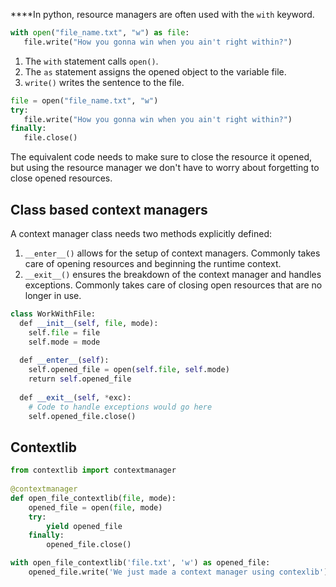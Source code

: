 ****In python, resource managers are often used with the `with` keyword.
```python
with open("file_name.txt", "w") as file:  
   file.write("How you gonna win when you ain't right within?")
```
1. The `with` statement calls `open()`.
2. The `as` statement assigns the opened object to the variable file.
3. `write()` writes the sentence to the file.
```python
file = open("file_name.txt", "w")  
try:  
   file.write("How you gonna win when you ain't right within?")  
finally:  
   file.close()
```
The equivalent code needs to make sure to close the resource it opened, but using the resource manager we don't have to worry about forgetting to close opened resources.

## Class based context managers
A context manager class needs two methods explicitly defined:
1. `__enter__()` allows for the setup of context managers. Commonly takes care of opening resources and beginning the runtime context.
2. `__exit__()` ensures the breakdown of the context manager and handles exceptions. Commonly takes care of closing open resources that are no longer in use. 
```python
class WorkWithFile:  
  def __init__(self, file, mode):  
    self.file = file  
    self.mode = mode  
  
  def __enter__(self):  
    self.opened_file = open(self.file, self.mode)  
    return self.opened_file  
  
  def __exit__(self, *exc):  
    # Code to handle exceptions would go here
    self.opened_file.close()
```

## Contextlib
```python
from contextlib import contextmanager  
  
@contextmanager  
def open_file_contextlib(file, mode):  
    opened_file = open(file, mode)  
    try:  
        yield opened_file  
    finally:  
        opened_file.close()

with open_file_contextlib('file.txt', 'w') as opened_file:  
    opened_file.write('We just made a context manager using contexlib')
```
